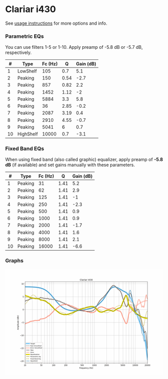 # Clariar i430
See [usage instructions](https://github.com/jaakkopasanen/AutoEq#usage) for more options and info.

### Parametric EQs
You can use filters 1-5 or 1-10. Apply preamp of -5.8 dB or -5.7 dB, respectively.

|   # | Type      |   Fc (Hz) |    Q |   Gain (dB) |
|-----|-----------|-----------|------|-------------|
|   1 | LowShelf  |       105 | 0.7  |         5.1 |
|   2 | Peaking   |       150 | 0.54 |        -2.7 |
|   3 | Peaking   |       857 | 0.82 |         2.2 |
|   4 | Peaking   |      1452 | 1.12 |        -2   |
|   5 | Peaking   |      5884 | 3.3  |         5.8 |
|   6 | Peaking   |        36 | 2.85 |        -0.2 |
|   7 | Peaking   |      2087 | 3.19 |         0.4 |
|   8 | Peaking   |      2910 | 4.55 |        -0.7 |
|   9 | Peaking   |      5041 | 6    |         0.7 |
|  10 | HighShelf |     10000 | 0.7  |        -3.1 |

### Fixed Band EQs
When using fixed band (also called graphic) equalizer, apply preamp of **-5.8 dB** (if available) and set gains manually with these parameters.

|   # | Type    |   Fc (Hz) |    Q |   Gain (dB) |
|-----|---------|-----------|------|-------------|
|   1 | Peaking |        31 | 1.41 |         5.2 |
|   2 | Peaking |        62 | 1.41 |         2.9 |
|   3 | Peaking |       125 | 1.41 |        -1   |
|   4 | Peaking |       250 | 1.41 |        -2.3 |
|   5 | Peaking |       500 | 1.41 |         0.9 |
|   6 | Peaking |      1000 | 1.41 |         0.9 |
|   7 | Peaking |      2000 | 1.41 |        -1.7 |
|   8 | Peaking |      4000 | 1.41 |         1.6 |
|   9 | Peaking |      8000 | 1.41 |         2.1 |
|  10 | Peaking |     16000 | 1.41 |        -6.6 |

### Graphs
![](./Clariar%20i430.png)
